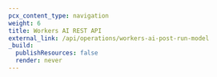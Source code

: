 ```yaml
---
pcx_content_type: navigation
weight: 6
title: Workers AI REST API
external_link: /api/operations/workers-ai-post-run-model
_build:
  publishResources: false
  render: never
---
```

